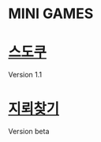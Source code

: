 MINI GAMES
===

# [스도쿠](https://mini-games.my-autowired.com/sudoku)
Version 1.1

# [지뢰찾기](https://mini-games.my-autowired.com/minesweeper)
Version beta